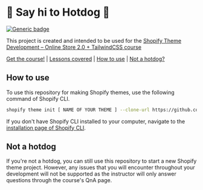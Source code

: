 # :hotdog: Say hi to Hotdog :poop:

[![Generic badge](https://img.shields.io/badge/Are%20you%20a%20hotdog%3F-yes-green.svg)](https://shields.io/)

This project is created and intended to be used for the [Shopify Theme Development – Online Store 2.0 + TailwindCSS course](https://weeklyhow.com/courses/)


[Get the course!](https://weeklyhow.com/) | [Lessons covered](#lessons-covered) |
[How to use](#how-to-use) | [Not a hotdog?](#not-a-hotdog)


## How to use

To use this repository for making Shopify themes, use the following command of Shopify CLI.
```sh
shopify theme init [ NAME OF YOUR THEME ] --clone-url https://github.com/polidario/Elizabeth_Clean
```

If you don't have Shopify CLI installed to your computer, navigate to the [installation page of Shopify CLI](https://shopify.dev/themes/tools/cli/installation).

## Not a hotdog

If you're not a hotdog, you can still use this repository to start a new Shopify theme project. However, any issues that you will encounter throughout your development will not be supported as the instructor will only answer questions through the course's QnA page.
